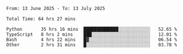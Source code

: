<!--START_SECTION:waka-->

```abap
From: 13 June 2025 - To: 13 July 2025

Total Time: 64 hrs 27 mins

Python       35 hrs 16 mins  █████████████░░░░░░░░░░░░   52.65 %
TypeScript   8 hrs 2 mins    ███░░░░░░░░░░░░░░░░░░░░░░   12.01 %
Bash         4 hrs 22 mins   █▓░░░░░░░░░░░░░░░░░░░░░░░   06.54 %
Other        2 hrs 31 mins   █░░░░░░░░░░░░░░░░░░░░░░░░   03.78 %
```

<!--END_SECTION:waka-->
